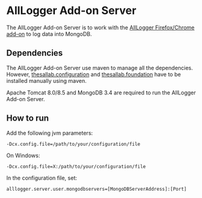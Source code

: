 # AllLogger Add-on Server
The AllLogger Add-on Server is to work with the [AllLogger Firefox/Chrome add-on](../3%20Add-on)
 to log data into MongoDB.
## Dependencies
The AllLogger Add-on Server use maven to manage all the dependencies. However,
 [thesallab.configuration](https://github.com/zhangyin-github/thesallab.configuration)
 and
 [thesallab.foundation](https://github.com/zhangyin-github/thesallab.configuration)
 have to be installed manually using maven.

Apache Tomcat 8.0/8.5 and MongoDB 3.4 are required to run the AllLogger Add-on
 Server.
## How to run
Add the following jvm parameters:

    -Dcx.config.file=/path/to/your/configuration/file
On Windows:

    -Dcx.config.file=X:/path/to/your/configuration/file
In the configuration file, set:

    alllogger.server.user.mongodbservers=[MongoDBServerAddress]:[Port]